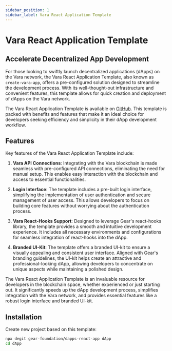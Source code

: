 ```yaml
---
sidebar_position: 1
sidebar_label: Vara React Application Template
---
```


# Vara React Application Template

## Accelerate Decentralized App Development

For those looking to swiftly launch decentralized applications (dApps) on the Vara network, the Vara React Application Template, also known as `create-vara-app`, offers a pre-configured solution designed to streamline the development process. With its well-thought-out infrastructure and convenient features, this template allows for quick creation and deployment of dApps on the Vara network.

The Vara React Application Template is available on [GitHub](https://github.com/gear-foundation/dapps-react-app). This template is packed with benefits and features that make it an ideal choice for developers seeking efficiency and simplicity in their dApp development workflow.

## Features

Key features of the Vara React Application Template include:

1. **Vara API Connections**: Integrating with the Vara blockchain is made seamless with pre-configured API connections, eliminating the need for manual setup. This enables easy interaction with the blockchain and access to essential functionalities.

2. **Login Interface**: The template includes a pre-built login interface, simplifying the implementation of user authentication and secure management of user access. This allows developers to focus on building core features without worrying about the authentication process.

3. **Vara React-Hooks Support**: Designed to leverage Gear's react-hooks library, the template provides a smooth and intuitive development experience. It includes all necessary environments and configurations for seamless integration of react-hooks into the dApp.

4. **Branded UI-Kit**: The template offers a branded UI-kit to ensure a visually appealing and consistent user interface. Aligned with Gear's branding guidelines, the UI-kit helps create an attractive and professional-looking dApp, allowing developers to concentrate on unique aspects while maintaining a polished design.

The Vara React Application Template is an invaluable resource for developers in the blockchain space, whether experienced or just starting out. It significantly speeds up the dApp development process, simplifies integration with the Vara network, and provides essential features like a robust login interface and branded UI-kit.

## Installation

Create new project based on this template:

```sh
npx degit gear-foundation/dapps-react-app dApp
cd dApp
```